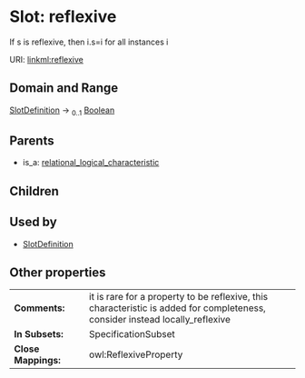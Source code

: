 
# Slot: reflexive


If s is reflexive, then i.s=i for all instances i

URI: [linkml:reflexive](https://w3id.org/linkml/reflexive)


## Domain and Range

[SlotDefinition](SlotDefinition.md) &#8594;  <sub>0..1</sub> [Boolean](Boolean.md)

## Parents

 *  is_a: [relational_logical_characteristic](relational_logical_characteristic.md)

## Children


## Used by

 * [SlotDefinition](SlotDefinition.md)

## Other properties

|  |  |  |
| --- | --- | --- |
| **Comments:** | | it is rare for a property to be reflexive, this characteristic is added for completeness, consider instead locally_reflexive |
| **In Subsets:** | | SpecificationSubset |
| **Close Mappings:** | | owl:ReflexiveProperty |

